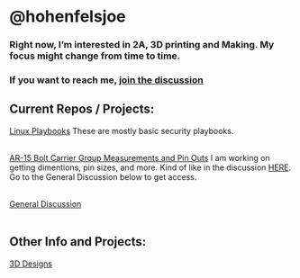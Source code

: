# @hohenfelsjoe
### Right now, I’m interested in 2A, 3D printing and Making. My focus might change from time to time. 


### If you want to reach me, [join the discussion](https://github.com/hohenfelsjoe/Comms/discussions/1)


## Current Repos / Projects:

[Linux Playbooks](https://github.com/hohenfelsjoe/Playbooks)
These are mostly basic security playbooks.
<br></br>

[AR-15 Bolt Carrier Group Measurements and Pin Outs](https://github.com/hohenfelsjoe/BCG_Measurements "Join the Discussion below if you want access") I am working on getting dimentions, pin sizes, and more. Kind of like in the discussion [HERE](https://www.m4carbine.net/showthread.php?233058-School-of-the-American-Rifle). Go to the General Discussion below to get access.
<br></br>

[General Discussion](https://github.com/hohenfelsjoe/Comms/discussions/1)
<br></br>

## Other Info and Projects:

[3D Designs](https://www.thingiverse.com/hohenfelsjoe/designs) 


<!---
hohenfelsjoe/hohenfelsjoe is a ✨ special ✨ repository because its `README.md` (this file) appears on your GitHub profile.
You can click the Preview link to take a look at your changes.
--->
